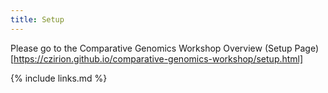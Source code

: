 ```yaml
---
title: Setup
---
```

Please go to the Comparative Genomics Workshop Overview (Setup Page)[https://czirion.github.io/comparative-genomics-workshop/setup.html]

{% include links.md %}
